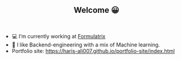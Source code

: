<p align="center">

  <h2 align="center">Welcome 😀</h2>
  <br>
</p>

- 💻 I’m currently working at [Formulatrix](https://formulatrix.com/)
- 🌱 I like Backend-engineering with a mix of Machine learning.
- Portfolio site: https://haris-ali007.github.io/portfolio-site/index.html
